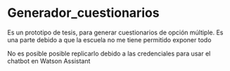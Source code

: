 # Generador_cuestionarios
Es un prototipo de tesis, para generar cuestionarios de opción múltiple.
Es una parte debido a que la escuela no me tiene permitido exponer todo


No es posible posible replicarlo debido a las credenciales para usar el chatbot en Watson Assistant
